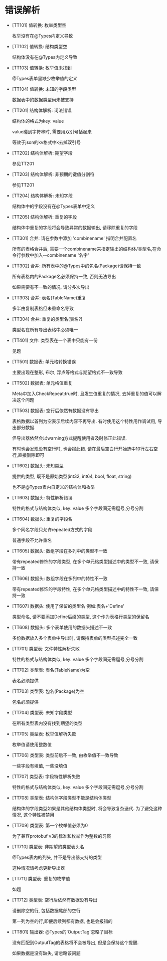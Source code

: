 # 错误解析

- [TT101] 值转换: 枚举类型空
	
	枚举没有在@Types内定义导致

- [TT102] 值转换: 结构类型空                                            

	结构体没有在@Types内定义导致


- [TT103] 值转换: 枚举值未找到
	
	@Types表单里缺少枚举值的定义
	
- [TT104] 值转换: 未知的字段类型   
	
	数据表中的数据类型尚未被支持                                       

- [TT201] 结构体解析: 词法错误

	结构体的格式为key: value
	
	value碰到字符串时, 需要用双引号括起来
	
	等效于json的kv格式中k去掉双引号
	
- [TT202] 结构体解析: 期望字段                                           

	参见TT201
	
- [TT203] 结构体解析: 非预期的键值分割符                                      

	参见TT201

- [TT204] 结构体解析: 未知字段                                           

	结构体中的字段没有在@Types表单中定义

- [TT205] 结构体解析: 重复的字段
	
	结构体中重复的字段将会导致异常的数据输出, 请移除重复的字段
                                       
- [TT301] 合并: 请在参数中添加 'combinename' 指明合并配置名                     

	所有的表格合并后, 需要一个combinename来指定输出的结构体/类型名,在命令行参数中加入--combinename '名字'

- [TT302] 合并: 所有表中的@Types中的包名(Package)请保持一致

	所有表格内的Package名必须保持一致, 否则无法导出
	
	如果需要有不一致的情况, 请分多次导出
	
- [TT303] 合并: 表名(TableName)重复                                   

	多半由复制表格但未重命名导致
	
- [TT304] 合并: 重复的类型名(表名?)                                       

	类型名在所有导出表格中必须唯一

- [TT401] 文件: 类型表在一个表中只能有一份                                     

	见题
	
- [TT501] 数据表: 单元格转换错误                                          

	主要出现在整形, 布尔, 浮点等格式与期望格式不一致导致

- [TT502] 数据表: 单元格值重复

	Meta中加入CheckRepeat:true时, 且发生值重复的情况, 去掉重复的值可以解决这个问题
	                                         
- [TT503] 数据表: 空行后依然有数据没有导出                                     

	表格数据以首列为空表示后续内容不再导出. 有时使用这个特性用作调试用, 导出部分数据.
	
	但导出器依然会以warning方式提醒使用者及时修正此错误.
	
	有时也会发现没有空行时, 也会报此错. 请在最后空白行开始选中10行左右空行,直接删除即可

- [TT602] 数据头: 未知类型

	提供的类型, 既不是原始类型(int32, int64, bool, float, string)
	
	也不是@Types表内自定义的结构体和枚举
	
- [TT603] 数据头: 特性解析错误                                           

	特性的格式与结构体类似, key: value  多个字段间无需逗号,分号分割

- [TT604] 数据头: 重复的字段名                                 
          
	多个同名字段只允许repeated方式的字段
	
	普通字段不允许重名
	
- [TT605] 数据头: 数组字段在多列中的类型不一致   

	带有repeated修饰的字段类型, 在多个单元格类型描述中的类型不一致, 请保持一致
                                
- [TT606] 数据头: 数组字段在多列中的特性不一致                                   

	带有repeated修饰的字段特性, 在多个单元格类型描述中的特性不一致, 请保持一致

- [TT607] 数据头: 使用了保留的类型名 例如:表名+'Define'    

	类型命名, 请不要添加Define后缀的类型, 这个作为表格行类型的保留名
                     
- [TT608] 数据头: 多个表单使用的数据头描述不一致                                  

	多份数据放入多个表单中导出时, 请保持表单的类型描述完全一致
	
- [TT701] 类型表: 文件特性解析失败                                         

	特性的格式与结构体类似, key: value  多个字段间无需逗号,分号分割

- [TT702] 类型表: 表名(TableName)为空         

	表名必须提供
                         
- [TT703] 类型表: 包名(Package)为空                                    

	包名必须提供

- [TT704] 类型表: 未知字段类型                                           

	在所有类型表内没有找到期望的类型

- [TT705] 类型表: 枚举值解析失败    

	枚举值请使用整数值
                                      
- [TT706] 类型表: 类型前后不一致, 由枚举值不一致导致                               

	一些字段有填值, 一些没填值

- [TT707] 类型表: 字段特性解析失败      

	特性的格式与结构体类似, key: value  多个字段间无需逗号,分号分割                                   
	
- [TT708] 类型表: 结构体字段类型不能是结构体类型 

	结构体的字段类型如果是其他结构体类型时, 将会导致复杂迭代. 为了避免这种情况, 这个特性被禁用
                                 
- [TT709] 类型表: 第一个枚举值必须为0
  
	为了兼容protobuf v3的标准和枚举作为整数的习惯
	                                     
- [TT710] 类型表: 非期望的类型表头名    

	@Types表内的列头, 并不是导出器支持的类型 
	
	这种情况请考虑更新导出器
                                   
- [TT711] 类型表: 重复的枚举值                                           

	如题
	
- [TT712] 类型表: 空行后依然有数据没有导出                                     

	请删除空的行, 包括数据尾部的空行
	
	第一列为空的行,即便后续列都有数据, 也是会报错的

- [TT801] 输出器: @Types的'OutputTag'忽略了目标                   

	没有匹配到OutputTag的表格将不会被导出, 但是会保持这个提醒. 
	
	如果数据是没有缺失, 请忽略该问题